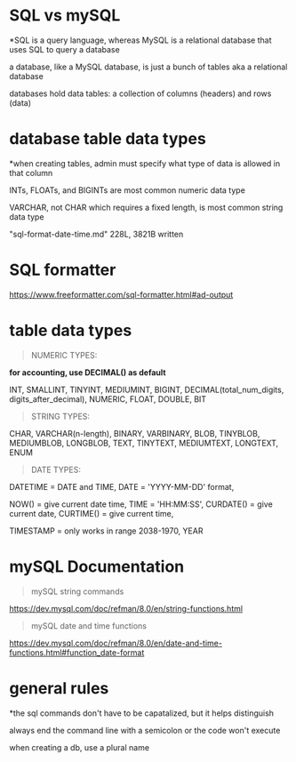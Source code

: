 # SQL vs mySQL

*SQL is a query language, whereas MySQL is a relational database that uses SQL to query a database

a database, like a MySQL database, is just a bunch of tables aka a relational database

databases hold data tables: a collection of columns (headers) and rows (data)

# database table data types

*when creating tables, admin must specify what type of data is allowed in that column

INTs, FLOATs, and BIGINTs are most common numeric data type

VARCHAR, not CHAR which requires a fixed length, is most common string data type

"sql-format-date-time.md" 228L, 3821B written
# SQL formatter

https://www.freeformatter.com/sql-formatter.html#ad-output

# table data types

> NUMERIC TYPES:

**for accounting, use DECIMAL() as default**

INT, SMALLINT, TINYINT, MEDIUMINT, BIGINT,
DECIMAL(total_num_digits, digits_after_decimal),
NUMERIC,
FLOAT,
DOUBLE,
BIT

> STRING TYPES:

CHAR,
VARCHAR(n-length),
BINARY,
VARBINARY,
BLOB, TINYBLOB, MEDIUMBLOB, LONGBLOB,
TEXT, TINYTEXT, MEDIUMTEXT, LONGTEXT,
ENUM

> DATE TYPES:

DATETIME = DATE and TIME,
DATE = 'YYYY-MM-DD' format,

NOW() = give current date time,
TIME = 'HH:MM:SS',
CURDATE() = give current date,
CURTIME() = give current time,

TIMESTAMP = only works in range 2038-1970,
YEAR

# mySQL Documentation

> mySQL string commands

https://dev.mysql.com/doc/refman/8.0/en/string-functions.html

> mySQL date and time functions

https://dev.mysql.com/doc/refman/8.0/en/date-and-time-functions.html#function_date-format

# general rules

*the sql commands don't have to be capatalized, but it helps distinguish

always end the command line with a semicolon or the code won't execute

when creating a db, use a plural name


